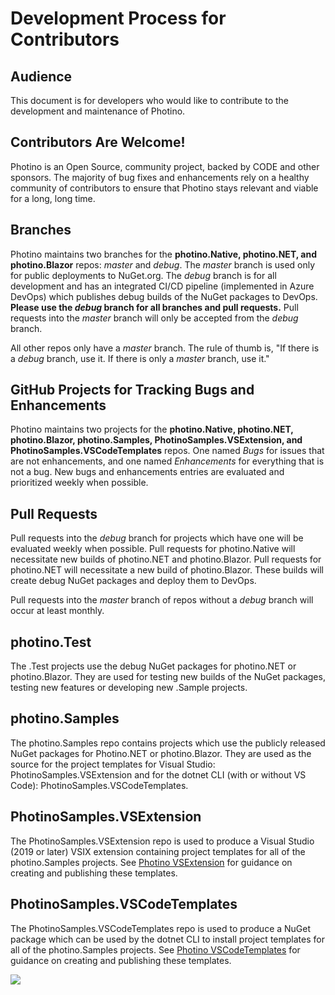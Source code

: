 # Development Process for Contributors

## Audience
This document is for developers who would like to contribute to the development and maintenance of Photino. 

## Contributors Are Welcome!
Photino is an Open Source, community project, backed by CODE and other sponsors. The majority of bug fixes and enhancements rely on a healthy community of contributors to ensure that Photino stays relevant and viable for a long, long time.

## Branches
Photino maintains two branches for the **photino.Native, <span>photino.</span>NET, and photino.Blazor** repos: *master* and *debug*. The *master* branch is used only for public deployments to NuGet.org. The *debug* branch is for all development and has an integrated CI/CD pipeline (implemented in Azure DevOps) which publishes debug builds of the NuGet packages to DevOps. **Please use the *debug* branch for all branches and pull requests.** Pull requests into the *master* branch will only be accepted from the *debug* branch.

All other repos only have a *master* branch. The rule of thumb is, "If there is a *debug* branch, use it. If there is only a *master* branch, use it."

## GitHub Projects for Tracking Bugs and Enhancements
Photino maintains two projects for the **photino.Native, <span>photino.</span>NET, photino.Blazor, photino.Samples, PhotinoSamples.VSExtension, and PhotinoSamples.VSCodeTemplates** repos. One named *Bugs* for issues that are not enhancements, and one named *Enhancements* for everything that is not a bug. New bugs and enhancements entries are evaluated and prioritized weekly when possible.

## Pull Requests
Pull requests into the *debug* branch for projects which have one will be evaluated weekly when possible. Pull requests for photino.Native will necessitate new builds of <span>photino.</span>NET and photino.Blazor. Pull requests for <span>photino.</span>NET will necessitate a new build of photino.Blazor. These builds will create debug NuGet packages and deploy them to DevOps.

Pull requests into the *master* branch of repos without a *debug* branch will occur at least monthly.

## photino.Test
The .Test projects use the debug NuGet packages for <span>photino.</span>NET or photino.Blazor. They are used for testing new builds of the NuGet packages, testing new features or developing new .Sample projects.

## photino.Samples
The photino.Samples repo contains projects which use the publicly released NuGet packages for <span>Photino.</span>NET or photino.Blazor. They are used as the source for the project templates for Visual Studio: PhotinoSamples.VSExtension and for the dotnet CLI (with or without VS Code): PhotinoSamples.VSCodeTemplates.

## PhotinoSamples.VSExtension
The PhotinoSamples.VSExtension repo is used to produce a Visual Studio (2019 or later) VSIX extension containing project templates for all of the photino.Samples projects. See [Photino VSExtension]( ../05-Photino.VSExtension.md ) for guidance on creating and publishing these templates.

## PhotinoSamples.VSCodeTemplates
The PhotinoSamples.VSCodeTemplates repo is used to produce a NuGet package which can be used by the dotnet CLI to install project templates for all of the photino.Samples projects. See [Photino VSCodeTemplates]( ../06-Photino.VSCodeTemplates.md ) for guidance on creating and publishing these templates.

![](PhotinoHierarchy.png)
